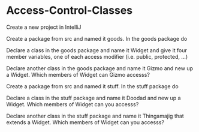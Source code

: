 # Access-Control-Classes

Create a new project in IntelliJ

Create a package from src and named it goods. In the goods package do

Declare a class in the goods package and name it Widget and give it four member variables, one of each access modifier (i.e. public, protected, ...)

Declare another class in the goods package and name it Gizmo and new up a Widget. Which members of Widget can Gizmo accesss?

Create a package from src and named it stuff. In the stuff package do

Declare a class in the stuff package and name it Doodad and new up a Widget. Which members of Widget can you accesss?

Declare another class in the stuff package and name it Thingamajig that extends a Widget. Which members of Widget can you accesss?